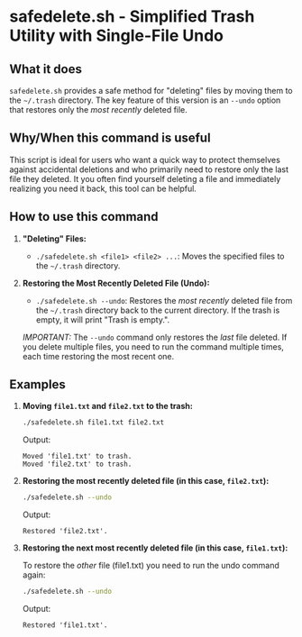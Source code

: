 # safedelete.sh - Simplified Trash Utility with Single-File Undo

## What it does

`safedelete.sh` provides a safe method for "deleting" files by moving them to the `~/.trash` directory. The key feature of this version is an `--undo` option that restores only the *most recently* deleted file.

## Why/When this command is useful

This script is ideal for users who want a quick way to protect themselves against accidental deletions and who primarily need to restore only the last file they deleted. It you often find yourself deleting a file and immediately realizing you need it back, this tool can be helpful.

## How to use this command

1.  **"Deleting" Files:**
    *   `./safedelete.sh <file1> <file2> ...`: Moves the specified files to the `~/.trash` directory.

2.  **Restoring the Most Recently Deleted File (Undo):**
    *   `./safedelete.sh --undo`: Restores the *most recently* deleted file from the `~/.trash` directory back to the current directory.  If the trash is empty, it will print "Trash is empty.".

    *IMPORTANT:* The `--undo` command only restores the *last* file deleted. If you delete multiple files, you need to run the command multiple times, each time restoring the most recent one.

## Examples

1.  **Moving `file1.txt` and `file2.txt` to the trash:**

    ```bash
    ./safedelete.sh file1.txt file2.txt
    ```

    Output:

    ```
    Moved 'file1.txt' to trash.
    Moved 'file2.txt' to trash.
    ```

2.  **Restoring the most recently deleted file (in this case, `file2.txt`):**

    ```bash
    ./safedelete.sh --undo
    ```

    Output:

    ```
    Restored 'file2.txt'.
    ```

3.  **Restoring the next most recently deleted file (in this case, `file1.txt`):**

    To restore the *other* file (file1.txt) you need to run the undo command again:

    ```bash
    ./safedelete.sh --undo
    ```

    Output:

    ```
    Restored 'file1.txt'.
    ```

